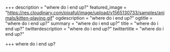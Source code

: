 +++
description = "where do i end up?"
featured_image = "https://res.cloudinary.com/pixaful/image/upload/v1565130733/samples/animals/kitten-playing.gif"
ogdescription = "where do i end up?"
ogtitle = "where do i end up?"
summary = "where do i end up?"
title = "where do i end up?"
twitterdescription = "where do i end up?"
twittertitle = "where do i end up?"

+++
where do i end up?